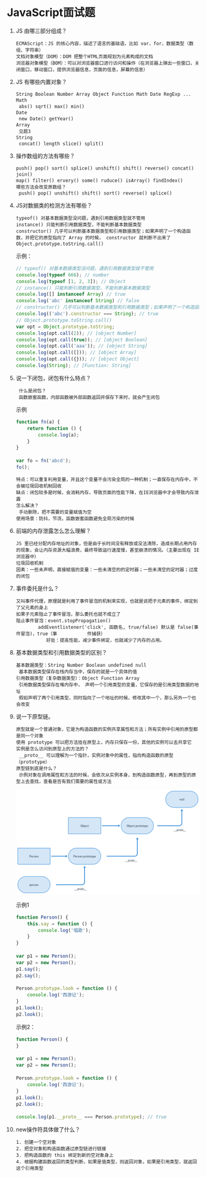 # JavaScript面试题

1. JS 由哪三部分组成？

   ```
   ECMAScript：JS 的核心内容，描述了语言的基础语，比如 var，for，数据类型（数组、字符串）
   文档对象模型（DOM）：DOM 把整个HTML页面规划为元素构成的文档
   浏览器对象模型（BOM）：可以对浏览器窗口进行访问和操作（在浏览器上弹出一些窗口，关闭窗口，移动窗口，提供浏览器信息，页面的信息，屏幕的信息）
   ```

   

2. JS 有哪些内置对象？

   ```
   String Boolean Number Array Object Function Math Date RegExp ...
   Math
   	abs() sqrt() max() min()
   Date
   	new Date() getYear()
   Array
   	见题3
   String
   	concat() length slice() split()
   ```

   

3. 操作数组的方法有哪些？

   ```
   push() pop() sort() splice() unshift() shift() reverse() concat() join()
   map() filter() ervery() some() ruduce() isArray() findIndex()
   哪些方法会改变原数组？
   	push() pop() unshift() shift() sort() reverse() splice()
   ```

   

4. JS对数据类的检测方法有哪些？

   ```
   typeof() 对基本数据类型没问题，遇到引用数据类型就不管用
   instance() 只能判断引用数据类型，不能判断基本数据类型
   constructor() 几乎可以判断基本数据类型和引用数据类型；如果声明了一个构造函数，并把它的原型指向了 Array 的时候， constructor 就判断不出来了Object.prototype.toString.call()
   ```

   示例：

   ```javascript
   // typeof() 对基本数据类型没问题，遇到引用数据类型就不管用
   console.log(typeof 666); // number
   console.log(typeof [1, 2, 3]); // Object
   // instance() 只能判断引用数据类型，不能判断基本数据类型
   console.log([] instanceof Array) // true
   console.log('abc' instanceof String) // false
   // constructor() 几乎可以判断基本数据类型和引用数据类型；如果声明了一个构造函数，并把它的原型指向了 Array 的时候， constructor 就判断不出来了  
   console.log(('abc').constructor === String); // true
   // Object.prototype.toString.call()
   var opt = Object.prototype.toString;
   console.log(opt.call(2)); // [object Number]
   console.log(opt.call(true)); // [object Boolean]
   console.log(opt.call('aaa')); // [object String]
   console.log(opt.call([])); // [object Array]
   console.log(opt.call({})); // [object Object]
   console.log(String); // [Function: String]
   ```

   

5. 说一下闭包，闭包有什么特点？

   ```
    什么是闭包？
    函数嵌套函数，内部函数被外部函数返回并保存下来时，就会产生闭包
   ```

   示例

   ```js
   function fn(a) { 
       return function () {
           console.log(a);
       }
   }
   
   var fo = fn('abcd');
   fo();
   ```

   ```
   特点：可以重复利用变量，并且这个变量不会污染全局的一种机制；一直保存在内存中，不会被垃圾回收机制回收
   缺点：闭包较多是时候，会消耗内存，导致页面的性能下降，在IE浏览器中才会导致内存泄露
   怎么解决？
   	手动删除，把不需要的变量赋值为空
   使用场景：防抖，节流，函数嵌套函数避免全局污染的时候
   ```

   

6. 前端的内存泄露怎么怎么理解？

   ```
   JS 里已经分配内存地址的对象，但是由于长时间没有释放或没法清除，造成长期占用内存的现象，会让内存资源大幅浪费，最终导致运行速度慢，甚至崩溃的情况。（主要出现在 IE 浏览器中）
   垃圾回收机制
   因素：一些未声明，直接赋值的变量：一些未清空的的定时器；一些未清空的定时器；过度的闭包 
   ```

   

7. 事件委托是什么？

   ```
   又叫事件代理，原理就是利用了事件冒泡的机制来实现，也就是说把子元素的事件，绑定到了父元素的身上
   如果子元素阻止了事件冒泡，那么委托也就不成立了
   阻止事件冒泡：event.stopPropagation()
   		   addEventlistener('click', 函数名, true/false) 默认是 false(事件冒泡)，true（事		   件捕获）
              好处：提高性能，减少事件绑定，也就减少了内存的占用。
   ```

   

8. 基本数据类型和引用数据类型的区别？

   ``` N
   基本数据类型：String Number Boolean undefined null
   	基本数据类型保存在栈内存当中，保存的就是一个具体的值
   引用数据类型（复杂数据类型）：Object Function Array
   	引用数据类型保存在堆内存中， 声明一个引用类型的变量，它保存的是引用类型数据的地址
   	假如声明了两个引用类型，同时指向了一个地址的时候，修改其中一个，那么另外一个也会改变
   ```

   

9. 说一下原型链。

   ```
   原型就是一个普通对象，它是为构造函数的实例共享属性和方法；所有实例中引用的原型都是同一个对象
   使用 prototype 可以把方法挂在原型上，内存只保存一份，其他的实例可以去共享它 
   实例是怎么访问到原型上的方法的？
   	__proto__ 可以理解为一个指针，实例对象中的属性，指向构造函数的原型（prototype）
   原型链到底是什么？
   	示例对象在调用属性和方法的时候，会依次从实例本身，到构造函数原型，再到原型的原型上去查找，查看是否有我们需要的属性或方法
   ```

   ![原型链](https://raw.githubusercontent.com/WeiXinao/imgBed2/main/img/202303151044913.png)

   示例1

   ```javascript
   function Person() { 
       this.say = function () {
           console.log('唱歌');
       }
   }
   
   var p1 = new Person();
   var p2 = new Person();
   p1.say();
   p2.say();
   
   Person.prototype.look = function () {
       console.log('西游记');
   }
   p1.look();
   p2.look();
   ```

   示例2：

   ```javascript
   function Person() {
   }
   
   var p1 = new Person();
   var p2 = new Person();
   
   Person.prototype.look = function () {
       console.log('西游记');
   }
   p1.look();
   p2.look();
   
   console.log(p1.__proto__ === Person.prototype); // true 
   ```

   

10. new操作符具体做了什么？

    ```
    1. 创建一个空对象
    2. 把空对象和构造函数通过原型链进行链接
    3. 把构造函数的 this 绑定到新的空对象身上
    4. 根据构建函数返回的类型判断，如果是值类型，则返回对象，如果是引用类型，就返回这个引用类型
    ```

    